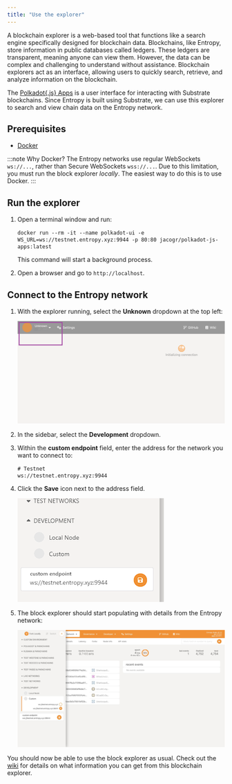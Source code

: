 ```yaml
---
title: "Use the explorer"
---
```


A blockchain explorer is a web-based tool that functions like a search engine specifically designed for blockchain data. Blockchains, like Entropy, store information in public databases called ledgers. These ledgers are transparent, meaning anyone can view them. However, the data can be complex and challenging to understand without assistance. Blockchain explorers act as an interface, allowing users to quickly search, retrieve, and analyze information on the blockchain.

The [Polkadot\{.js\} Apps](https://polkadot.js.org/apps) is a user interface for interacting with Substrate blockchains. Since Entropy is built using Substrate, we can use this explorer to search and view chain data on the Entropy network.

## Prerequisites

- [Docker](https://docker.com)

:::note Why Docker?
The Entropy networks use regular WebSockets `ws://...`, rather than Secure WebSockets `wss://...`. Due to this limitation, you must run the block explorer _locally_. The easiest way to do this is to use Docker.
:::

## Run the explorer

1. Open a terminal window and run:

   ```shell
   docker run --rm -it --name polkadot-ui -e WS_URL=ws://testnet.entropy.xyz:9944 -p 80:80 jacogr/polkadot-js-apps:latest
   ```

   This command will start a background process.

1. Open a browser and go to `http://localhost`.

## Connect to the Entropy network

1. With the explorer running, select the **Unknown** dropdown at the top left:

   ![Front-page with dropdown highlighted.](./images/front-page.png)

1. In the sidebar, select the **Development** dropdown.
1. Within the **custom endpoint** field, enter the address for the network you want to connect to:

   ```plaintext
   # Testnet
   ws://testnet.entropy.xyz:9944
   ```

1. Click the **Save** icon next to the address field.

   ![Front-page with a populated address field.](./images/enter-testnet-address.png)

1. The block explorer should start populating with details from the Entropy network:

   ![A functioning blockchain explorer window.](./images/functioning-block-explorer.png)

You should now be able to use the block explorer as usual. Check out the [wiki](https://wiki.polkadot.network/) for details on what information you can get from this blockchain explorer.
